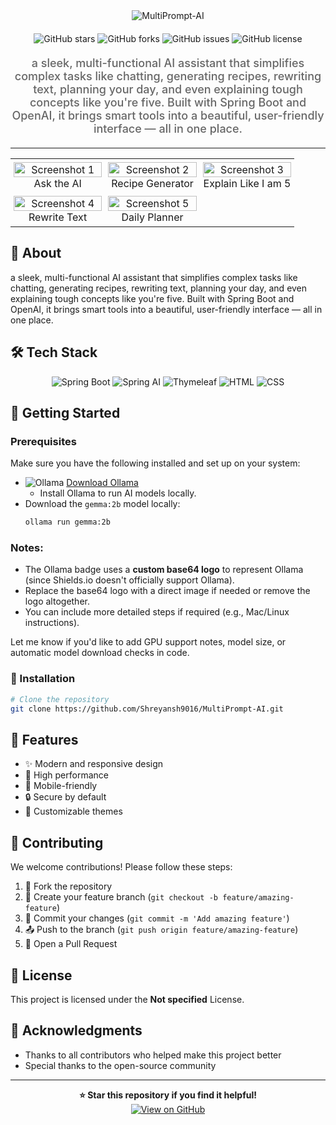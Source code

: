 <div align="center">
  <img src="https://readme-typing-svg.herokuapp.com?font=Fira+Code&weight=600&size=50&duration=4000&pause=1000&color=FFFFFF&background=000000&center=true&vCenter=true&width=800&height=100&lines=MULTIPROMPT-AI" alt="MultiPrompt-AI" />
  
  <div style="margin: 20px 0;">
    <img src="https://img.shields.io/github/stars/Shreyansh9016/MultiPrompt-AI?style=for-the-badge&logo=github&logoColor=white&color=black&labelColor=black" alt="GitHub stars"/>
    <img src="https://img.shields.io/github/forks/Shreyansh9016/MultiPrompt-AI?style=for-the-badge&logo=github&logoColor=white&color=black&labelColor=black" alt="GitHub forks"/>
    <img src="https://img.shields.io/github/issues/Shreyansh9016/MultiPrompt-AI?style=for-the-badge&logo=github&logoColor=white&color=black&labelColor=black" alt="GitHub issues"/>
    <img src="https://img.shields.io/github/license/Shreyansh9016/MultiPrompt-AI?style=for-the-badge&logo=github&logoColor=white&color=black&labelColor=black" alt="GitHub license"/>
  </div>
  
  <p style="font-size: 18px; color: #666; font-weight: 500; margin: 20px 0;">
    a sleek, multi-functional AI assistant that simplifies complex tasks like chatting, generating recipes, rewriting text, planning your day, and even explaining tough concepts like you're five. Built with Spring Boot and OpenAI, it brings smart tools into a beautiful, user-friendly interface — all in one place.
  </p>
</div>

---
<table style="width:100%;">
  <tr>
    <td style="width:33%; text-align:center; padding:5px;">
      <img src="https://github.com/user-attachments/assets/baf30468-f779-4db6-ad97-261d068b8775" alt="Screenshot 1" style="width:100%; max-width:500px;">
      <br>
      Ask the AI
    </td>
    <td style="width:33%; text-align:center; padding:5px;">
      <img src="https://github.com/user-attachments/assets/9e4062dd-8046-44ea-9297-e5e82276796d" alt="Screenshot 2" style="width:100%; max-width:500px;">
      <br>
      Recipe Generator
    </td>
    <td style="width:33%; text-align:center; padding:5px;">
      <img src="https://github.com/user-attachments/assets/6dddd17f-994e-47d8-ac03-0acc9ee221a5" alt="Screenshot 3" style="width:100%; max-width:500px;">
      <br>
      Explain Like I am 5
    </td>
  </tr>
  <tr>
    <td style="width:33%; text-align:center; padding:5px;">
      <img src="https://github.com/user-attachments/assets/862c0abc-97c6-4492-81fe-8449c3252309" alt="Screenshot 4" style="width:100%; max-width:500px;">
      <br>
      Rewrite Text
    </td>
    <td style="width:33%; text-align:center; padding:5px;">
      <img src="https://github.com/user-attachments/assets/4c564e71-86be-4b9c-b6d8-a13c77511b3b" alt="Screenshot 5" style="width:100%; max-width:500px;">
      <br>
      Daily Planner
    </td>
    <td style="width:33%;"></td>
  </tr>
</table>


## 📖 About

a sleek, multi-functional AI assistant that simplifies complex tasks like chatting, generating recipes, rewriting text, planning your day, and even explaining tough concepts like you're five. Built with Spring Boot and OpenAI, it brings smart tools into a beautiful, user-friendly interface — all in one place.



## 🛠️ Tech Stack

<div align="center">
  <img src="https://img.shields.io/badge/SpringBoot-6.0-green?style=for-the-badge&logo=springboot&logoColor=white" alt="Spring Boot" />
  <img src="https://img.shields.io/badge/SpringAI-1.0-brightgreen?style=for-the-badge&logo=spring&logoColor=white" alt="Spring AI" />
  <img src="https://img.shields.io/badge/Thymeleaf-3.0-005F0F?style=for-the-badge&logo=thymeleaf&logoColor=white" alt="Thymeleaf" />
  <img src="https://img.shields.io/badge/HTML-50.3%25-E34F26?style=for-the-badge&logo=html5&logoColor=white" alt="HTML" />
  <img src="https://img.shields.io/badge/CSS-49.7%25-1572B6?style=for-the-badge&logo=css3&logoColor=white" alt="CSS" />
</div>



## 🎯 Getting Started

### Prerequisites

Make sure you have the following installed and set up on your system:

- ![Ollama](https://img.shields.io/badge/Ollama-000000?style=for-the-badge&logo=data:image/png;base64,iVBORw0KGgoAAAANSUhEUgAAABAAAAAQCAYAAAAf8/9hAAABP0lEQVR42mNgoAX4jwEiMDIy0Y8AXv+RkZG5C4qLi1PxY6NnJ2emof+QmZmZKdkYGFiCDKQgG6A7ewHh/4DAwP+P78jIyMBYUlJS/mfBwcHsZ+SkpJf4DxkpKSkw9DQ0P+zwLCwsLY//b29lYExMTF/kZOTk/4E5YbGxsr/GdnZ2fmJiY/6SyMzMzPzF+f//+/f8zMzP/o/Ly8kcfHxwP83d3dPwMCAv9Dc3Ny/A9W+obGxsf8jIyM3vLy8n7mzs7M/w8PD/CeIiIj/lpaW/3Hz8/OWb2dnZfwCMgEJApf54FxcX3yCJc2RkZHZCJiZm/9lpaWh+AADE5BspVfJH1AAAAAElFTkSuQmCC&logoColor=white) [Download Ollama](https://ollama.com/download)
  - Install Ollama to run AI models locally.
- Download the `gemma:2b` model locally:
  ```bash
  ollama run gemma:2b


### Notes:
- The Ollama badge uses a **custom base64 logo** to represent Ollama (since Shields.io doesn't officially support Ollama).
- Replace the base64 logo with a direct image if needed or remove the logo altogether.
- You can include more detailed steps if required (e.g., Mac/Linux instructions).

Let me know if you'd like to add GPU support notes, model size, or automatic model download checks in code.


### 🔧 Installation

```bash
# Clone the repository
git clone https://github.com/Shreyansh9016/MultiPrompt-AI.git

```

## 🌟 Features

- ✨ Modern and responsive design
- 🚀 High performance
- 📱 Mobile-friendly
- 🔒 Secure by default
- 🎨 Customizable themes


## 🤝 Contributing

We welcome contributions! Please follow these steps:

1. 🍴 Fork the repository
2. 🌿 Create your feature branch (`git checkout -b feature/amazing-feature`)
3. 💾 Commit your changes (`git commit -m 'Add amazing feature'`)
4. 📤 Push to the branch (`git push origin feature/amazing-feature`)
5. 🔁 Open a Pull Request

## 📄 License

This project is licensed under the **Not specified** License.

## 🙏 Acknowledgments

- Thanks to all contributors who helped make this project better
- Special thanks to the open-source community

---

<div align="center">
  <strong>⭐ Star this repository if you find it helpful!</strong>
  
  <br/>
  
  <a href="https://github.com/Shreyansh9016/MultiPrompt-AI">
    <img src="https://img.shields.io/badge/View%20on-GitHub-black?style=for-the-badge&logo=github" alt="View on GitHub"/>
  </a>
</div>
